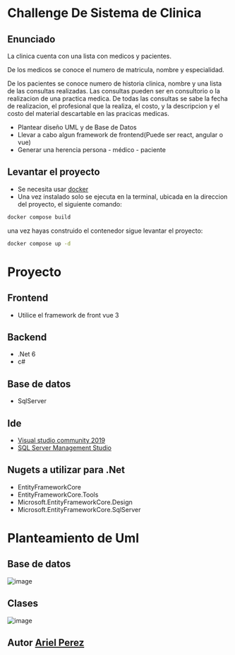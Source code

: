# Challenge De Sistema de Clinica
## Enunciado
La clinica cuenta con una lista con medicos y pacientes.

De los medicos se conoce el numero de matricula, nombre y especialidad.

De los pacientes se conoce numero de historia clinica, nombre y una lista de las consultas realizadas.
Las consultas pueden ser en consultorio o la realizacion de una practica medica. 
De todas las consultas se sabe la fecha de realizacion, el profesional que la realiza, el costo, y la descripcion y el costo del material descartable en las pracicas medicas.

 * Plantear diseño UML y de Base de Datos 
 * Llevar a cabo algun framework de frontend(Puede ser react, angular o vue)
 * Generar una herencia persona - médico - paciente 

## Levantar el proyecto
- Se necesita usar [docker](https://www.swhosting.com/es/comunidad/manual/como-instalar-docker-en-tu-propio-servidor)
- Una vez instalado solo se ejecuta en la terminal, ubicada en la direccion del proyecto, el siguiente comando:
```bash
docker compose build
```
una vez hayas construido el contenedor sigue levantar el proyecto:
```bash
docker compose up -d
```

# Proyecto
## Frontend
- Utilice el framework de front vue 3
## Backend
- .Net 6
- c#
## Base de datos
- SqlServer

## Ide
 - [Visual studio community 2019](https://my.visualstudio.com/Downloads?q=visual%20studio%202019&wt.mc_id=o~msft~vscom~older-downloads)
 - [SQL Server Management Studio](https://docs.microsoft.com/en-us/sql/ssms/download-sql-server-management-studio-ssms?view=sql-server-ver15)

## Nugets a utilizar para .Net
- EntityFrameworkCore
- EntityFrameworkCore.Tools
- Microsoft.EntityFrameworkCore.Design
- Microsoft.EntityFrameworkCore.SqlServer
# Planteamiento de Uml
## Base de datos
![image](https://user-images.githubusercontent.com/64883289/161388948-c5f5eaa2-bed7-4059-aea4-2384e3ac9425.png)
## Clases
![image](https://user-images.githubusercontent.com/64883289/161389629-e35ee04c-9817-4002-b2aa-ccf9cce68bff.png)



## Autor [Ariel Perez](https://github.com/ArielEzequielPerez)